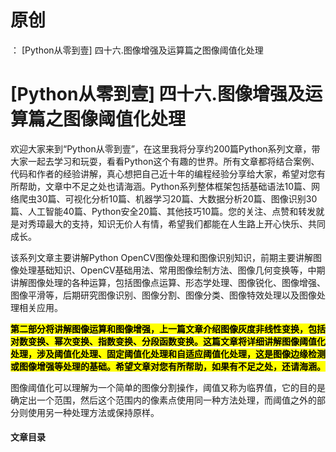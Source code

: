 # 原创
：  [Python从零到壹] 四十六.图像增强及运算篇之图像阈值化处理

# [Python从零到壹] 四十六.图像增强及运算篇之图像阈值化处理

欢迎大家来到“Python从零到壹”，在这里我将分享约200篇Python系列文章，带大家一起去学习和玩耍，看看Python这个有趣的世界。所有文章都将结合案例、代码和作者的经验讲解，真心想把自己近十年的编程经验分享给大家，希望对您有所帮助，文章中不足之处也请海涵。Python系列整体框架包括基础语法10篇、网络爬虫30篇、可视化分析10篇、机器学习20篇、大数据分析20篇、图像识别30篇、人工智能40篇、Python安全20篇、其他技巧10篇。您的关注、点赞和转发就是对秀璋最大的支持，知识无价人有情，希望我们都能在人生路上开心快乐、共同成长。

该系列文章主要讲解Python OpenCV图像处理和图像识别知识，前期主要讲解图像处理基础知识、OpenCV基础用法、常用图像绘制方法、图像几何变换等，中期讲解图像处理的各种运算，包括图像点运算、形态学处理、图像锐化、图像增强、图像平滑等，后期研究图像识别、图像分割、图像分类、图像特效处理以及图像处理相关应用。

<mark>**第二部分将讲解图像运算和图像增强，上一篇文章介绍图像灰度非线性变换，包括对数变换、幂次变换、指数变换、分段函数变换。这篇文章将详细讲解图像阈值化处理，涉及阈值化处理、固定阈值化处理和自适应阈值化处理，这是图像边缘检测或图像增强等处理的基础。希望文章对您有所帮助，如果有不足之处，还请海涵。**</mark>

> 
图像阈值化可以理解为一个简单的图像分割操作，阈值又称为临界值，它的目的是确定出一个范围，然后这个范围内的像素点使用同一种方法处理，而阈值之外的部分则使用另一种处理方法或保持原样。


#### 文章目录
